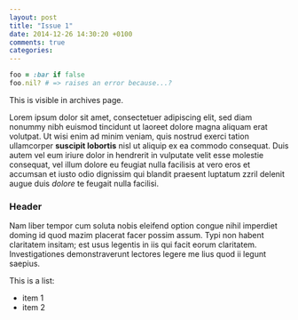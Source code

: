```yaml
---
layout: post
title: "Issue 1"
date: 2014-12-26 14:30:20 +0100
comments: true
categories: 
---
```


```ruby
foo = :bar if false
foo.nil? # => raises an error because...?
```

This is visible in archives page.

<!-- more -->

Lorem ipsum dolor sit amet, consectetuer adipiscing elit, sed diam nonummy nibh euismod tincidunt ut laoreet dolore magna aliquam erat volutpat. Ut wisi enim ad minim veniam, quis nostrud exerci tation ullamcorper **suscipit lobortis** nisl ut aliquip ex ea commodo consequat. Duis autem vel eum iriure dolor in hendrerit in vulputate velit esse molestie consequat, vel illum dolore eu feugiat nulla facilisis at vero eros et accumsan et iusto odio dignissim qui blandit praesent luptatum zzril delenit augue duis *dolore* te feugait nulla facilisi.

### Header

Nam liber tempor cum soluta nobis eleifend option congue nihil imperdiet doming id quod mazim placerat facer possim assum. Typi non habent claritatem insitam; est usus legentis in iis qui facit eorum claritatem. Investigationes demonstraverunt lectores legere me lius quod ii legunt saepius.

This is a list:

* item 1
* item 2